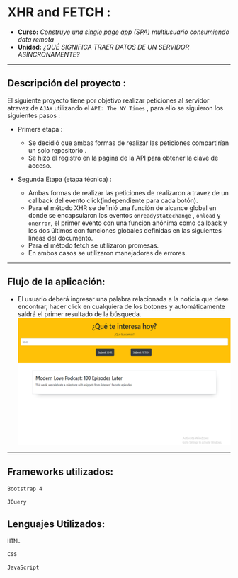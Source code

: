 # XHR and FETCH :

* **Curso:** _Construye una single page app (SPA) multiusuario consumiendo data remota_
* **Unidad:** _¿QUÉ SIGNIFICA TRAER DATOS DE UN SERVIDOR ASÍNCRONAMENTE?_

***
## Descripción del proyecto : 
El siguiente proyecto tiene por objetivo realizar peticiones al servidor atravez de `AJAX` utilizando el `API: The NY Times` , para ello se siguieron los siguientes pasos : 
* Primera etapa : 
  * Se decidió que ambas formas de realizar las peticiones compartirían un solo repositorio .
  * Se hizo el registro en la pagina de la API para obtener la clave de acceso.

* Segunda Etapa (etapa técnica) : 
  * Ambas formas de realizar las peticiones de realizaron a travez de un callback del evento click(independiente para cada botón).
  * Para el método XHR se definió una función de alcance global en donde se encapsularon los eventos `onreadystatechange` , `onload` y `onerror`, el primer evento con una funcion anónima como callback y los dos últimos con funciones globales definidas en las siguientes lineas del documento.
  * Para el método fetch se utilizaron promesas.
  * En ambos casos se utilizaron manejadores de errores.
*** 

## Flujo de la aplicación:
* El usuario deberá ingresar una palabra relacionada a la noticia que dese encontrar, hacer click en cualquiera de los botones  y automáticamente saldrá el primer resultado de la búsqueda.
![img-1](public/assets/images/demo.png)
***
 

## Frameworks utilizados:
~~~
Bootstrap 4
~~~
~~~
JQuery
~~~
## Lenguajes Utilizados:
~~~
HTML
~~~

~~~
CSS
~~~
~~~
JavaScript
~~~
 
